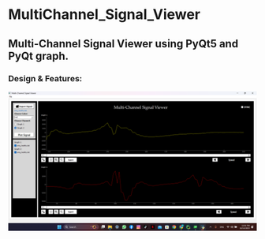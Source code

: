 # MultiChannel_Signal_Viewer
## Multi-Channel Signal Viewer using PyQt5 and PyQt graph.
### Design & Features:
![](design.png)
